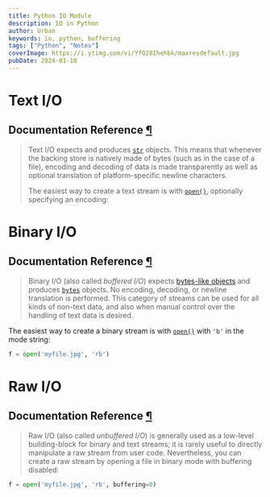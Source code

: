 ```yaml
---
title: Python IO Module
description: IO in Python
author: Urban
keywords: io, python, buffering
tags: ["Python", "Notes"]
coverImage: https://i.ytimg.com/vi/YfO28Ihehbk/maxresdefault.jpg
pubDate: 2024-01-18
---
```


# Text I/O

## Documentation Reference [¶](https://docs.python.org/3/library/io.html#text-i-o)

> Text I/O expects and produces [`str`](https://docs.python.org/3/library/stdtypes.html#str "str") objects. This means that whenever the backing store is natively made of bytes (such as in the case of a file), encoding and decoding of data is made transparently as well as optional translation of platform-specific newline characters.
>
> The easiest way to create a text stream is with [`open()`](https://docs.python.org/3/library/functions.html#open "open"), optionally specifying an encoding:

# Binary I/O

## Documentation Reference [¶](https://docs.python.org/3/library/io.html#binary-i-o)

> Binary I/O (also called *buffered I/O*) expects [bytes-like objects](https://docs.python.org/3/glossary.html#term-bytes-like-object) and produces [`bytes`](https://docs.python.org/3/library/stdtypes.html#bytes "bytes") objects. No encoding, decoding, or newline translation is performed. This category of streams can be used for all kinds of non-text data, and also when manual control over the handling of text data is desired.

The easiest way to create a binary stream is with [`open()`](https://docs.python.org/3/library/functions.html#open "open") with `'b'` in the mode string:

```python
f = open('myfile.jpg', 'rb')
```

# Raw I/O

## Documentation Reference [¶](https://docs.python.org/3/library/io.html#raw-i-o)

> Raw I/O (also called *unbuffered I/O*) is generally used as a low-level building-block for binary and text streams; it is rarely useful to directly manipulate a raw stream from user code. Nevertheless, you can create a raw stream by opening a file in binary mode with buffering disabled:

```python
f = open('myfile.jpg', 'rb', buffering=0)
```
